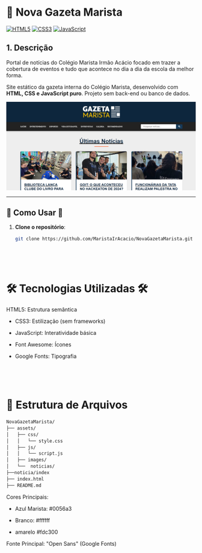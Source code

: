 
# 📰 Nova Gazeta Marista 
[![HTML5](https://img.shields.io/badge/HTML5-E34F26?logo=html5&logoColor=white)](https://developer.mozilla.org/pt-BR/docs/Web/HTML)
[![CSS3](https://img.shields.io/badge/CSS3-1572B6?logo=css3&logoColor=white)](https://developer.mozilla.org/pt-BR/docs/Web/CSS)
[![JavaScript](https://img.shields.io/badge/JavaScript-F7DF1E?logo=javascript&logoColor=black)](https://developer.mozilla.org/pt-BR/docs/Web/JavaScript)

## 1. Descrição
Portal de notícias do Colégio Marista Irmão Acácio  focado em trazer a cobertura de eventos e tudo que acontece no dia a dia da escola da melhor forma. 

Site estático da gazeta interna do Colégio Marista, desenvolvido com **HTML, CSS e JavaScript puro**. Projeto sem back-end ou banco de dados.

![Preview da Gazeta](/assets/img/decorativos/gazeta.png) <!-- Adicione uma imagem de preview -->

---

## 🚀 Como Usar 🚀

1. **Clone o repositório**:
   ```bash
   git clone https://github.com/MaristaIrAcacio/NovaGazetaMarista.git

<br><br><br>
# 🛠️ Tecnologias Utilizadas 🛠️
HTML5: Estrutura semântica

 - CSS3: Estilização (sem frameworks)

 - JavaScript: Interatividade básica

 - Font Awesome: Ícones

 - Google Fonts: Tipografia

 <br><br><br>

# 📂 Estrutura de Arquivos
```bash
NovaGazetaMarista/
├── assets/
│   ├── css/
│   │   └── style.css
│   ├── js/
│   │   └── script.js
│   ├── images/
│   └──  noticias/  
├──noticia/index
├── index.html
├── README.md
```
Cores Principais:

- Azul Marista: #0056a3

- Branco: #ffffff

- amarelo  #fdc300 

Fonte Principal: "Open Sans" (Google Fonts)

